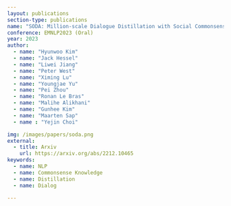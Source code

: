 ```yaml
---
layout: publications
section-type: publications
name: "SODA: Million-scale Dialogue Distillation with Social Commonsense Contextualization"
conference: EMNLP2023 (Oral)
year: 2023
author:
  - name: "Hyunwoo Kim"
  - name: "Jack Hessel"
  - name: "Liwei Jiang"
  - name: "Peter West"
  - name: "Ximing Lu"
  - name: "Youngjae Yu"
  - name: "Pei Zhou"
  - name: "Ronan Le Bras"
  - name: "Malihe Alikhani"
  - name: "Gunhee Kim"
  - name: "Maarten Sap"
  - name : "Yejin Choi"

img: /images/papers/soda.png
external:
  - title: Arxiv
    url: https://arxiv.org/abs/2212.10465
keywords:
  - name: NLP
  - name: Commonsense Knowledge
  - name: Distillation  
  - name: Dialog

---
```

